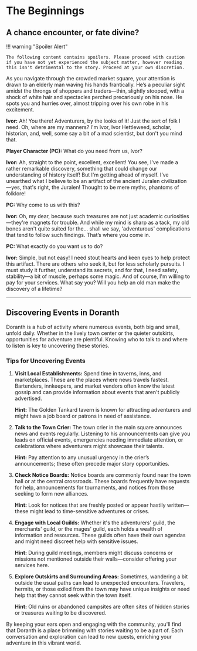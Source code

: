 # The Beginnings

## A chance encounter, or fate divine?

!!! warning "Spoiler Alert"
    
    The following content contains spoilers. Please proceed with caution if you have not yet experienced the subject matter, however reading this isn't detrimental to the story. Proceed at your own discretion.

As you navigate through the crowded market square, your attention is drawn to an elderly man waving his hands frantically. He’s a peculiar sight amidst the throngs of shoppers and traders—thin, slightly stooped, with a shock of white hair and spectacles perched precariously on his nose. He spots you and hurries over, almost tripping over his own robe in his excitement.


**Ivor:** Ah! You there! Adventurers, by the looks of it! Just the sort of folk I need. Oh, where are my manners? I'm Ivor, Ivor Hettleweed, scholar, historian, and, well, some say a bit of a mad scientist, but don't you mind that.

**Player Character (PC):** What do you need from us, Ivor?

**Ivor:** Ah, straight to the point, excellent, excellent! You see, I've made a rather remarkable discovery, something that could change our understanding of history itself! But I'm getting ahead of myself. I’ve unearthed what I believe to be an artifact of the ancient Juralen civilization—yes, that's right, the Juralen! Thought to be mere myths, phantoms of folklore!

**PC:** Why come to us with this?

**Ivor:** Oh, my dear, because such treasures are not just academic curiosities—they're magnets for trouble. And while my mind is sharp as a tack, my old bones aren't quite suited for the... shall we say, 'adventurous' complications that tend to follow such findings. That’s where you come in.

**PC:** What exactly do you want us to do?

**Ivor:** Simple, but not easy! I need stout hearts and keen eyes to help protect this artifact. There are others who seek it, but for less scholarly pursuits. I must study it further, understand its secrets, and for that, I need safety, stability—a bit of muscle, perhaps some magic. And of course, I'm willing to pay for your services. What say you? Will you help an old man make the discovery of a lifetime?

---

## Discovering Events in Doranth

Doranth is a hub of activity where numerous events, both big and small, unfold daily. Whether in the lively town center or the quieter outskirts, opportunities for adventure are plentiful. Knowing who to talk to and where to listen is key to uncovering these stories.

### Tips for Uncovering Events

1. **Visit Local Establishments:**
   Spend time in taverns, inns, and marketplaces. These are the places where news travels fastest. Bartenders, innkeepers, and market vendors often know the latest gossip and can provide information about events that aren't publicly advertised.

   **Hint:** The Golden Tankard tavern is known for attracting adventurers and might have a job board or patrons in need of assistance.

2. **Talk to the Town Crier:**
   The town crier in the main square announces news and events regularly. Listening to his announcements can give you leads on official events, emergencies needing immediate attention, or celebrations where adventurers might showcase their talents.

   **Hint:** Pay attention to any unusual urgency in the crier’s announcements; these often precede major story opportunities.

3. **Check Notice Boards:**
   Notice boards are commonly found near the town hall or at the central crossroads. These boards frequently have requests for help, announcements for tournaments, and notices from those seeking to form new alliances.

   **Hint:** Look for notices that are freshly posted or appear hastily written—these might lead to time-sensitive adventures or crises.

4. **Engage with Local Guilds:**
   Whether it's the adventurers' guild, the merchants' guild, or the mages' guild, each holds a wealth of information and resources. These guilds often have their own agendas and might need discreet help with sensitive issues.

   **Hint:** During guild meetings, members might discuss concerns or missions not mentioned outside their walls—consider offering your services here.

5. **Explore Outskirts and Surrounding Areas:**
   Sometimes, wandering a bit outside the usual paths can lead to unexpected encounters. Travelers, hermits, or those exiled from the town may have unique insights or need help that they cannot seek within the town itself.

   **Hint:** Old ruins or abandoned campsites are often sites of hidden stories or treasures waiting to be discovered.

By keeping your ears open and engaging with the community, you'll find that Doranth is a place brimming with stories waiting to be a part of. Each conversation and exploration can lead to new quests, enriching your adventure in this vibrant world.
